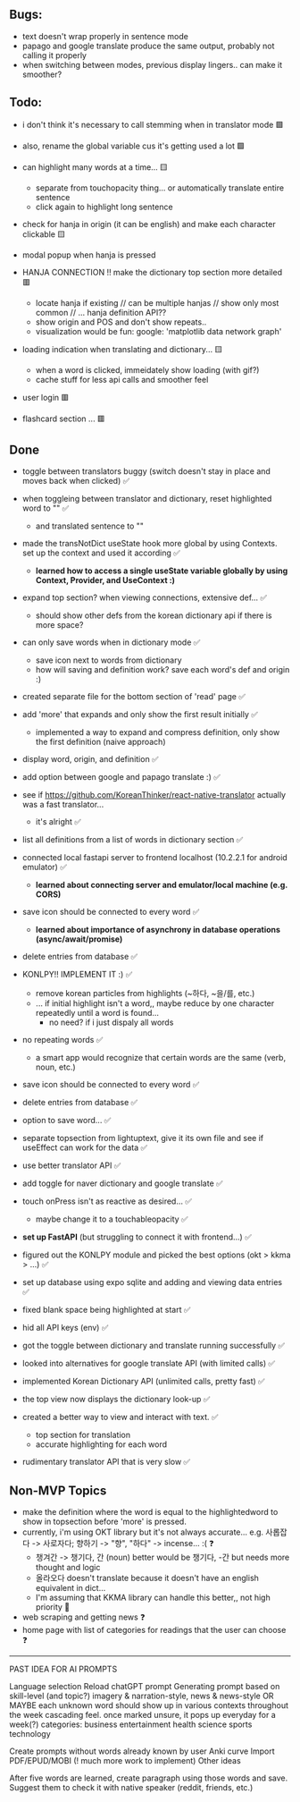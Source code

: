 ## Bugs:
- text doesn't wrap properly in sentence mode
- papago and google translate produce the same output, probably not calling it properly
- when switching between modes, previous display lingers.. can make it smoother?

## Todo:

- i don't think it's necessary to call stemming when in translator mode 🟩
- also, rename the global variable cus it's getting used a lot 🟩

- can highlight many words at a time... 🟨
    - separate from touchopacity thing... or automatically translate entire sentence
    - click again to highlight long sentence

- check for hanja in origin (it can be english) and make each character clickable 🟨 
- modal popup when hanja is pressed
- HANJA CONNECTION !! make the dictionary top section more detailed 🟥
    - locate hanja if existing
    // can be multiple hanjas
    // show only most common
    // ... hanja definition API?? 
    - show origin and POS and don't show repeats..
    - visualization would be fun: google: 'matplotlib data network graph'

- loading indication when translating and dictionary... 🟨
    - when a word is clicked, immeidately show loading (with gif?)
    - cache stuff for less api calls and smoother feel

- user login 🟥

- flashcard section ... 🟥

## Done

- toggle between translators buggy (switch doesn't stay in place and moves back when clicked) ✅
- when toggleing between translator and dictionary, reset highlighted word to "" ✅
    - and translated sentence to ""

- made the transNotDict useState hook more global by using Contexts. set up the context and used it according ✅
    - **learned how to access a single useState variable globally by using Context, Provider, and UseContext :)**

- expand top section? when viewing connections, extensive def... ✅
    - should show other defs from the korean dictionary api if there is more space?
- can only save words when in dictionary mode ✅
    - save icon next to words from dictionary
    - how will saving and definition work? save each word's def and origin :)

- created separate file for the bottom section of 'read' page ✅ 

- add 'more' that expands and only show the first result initially ✅ 
    - implemented a way to expand and compress definition, only show the first definition (naive approach)

- display word, origin, and definition ✅ 
- add option between google and papago translate :) ✅ 

- see if https://github.com/KoreanThinker/react-native-translator actually was a fast translator...
    - it's alright ✅ 

- list all definitions from a list of words in dictionary section ✅

- connected local fastapi server to frontend localhost (10.2.2.1 for android emulator) ✅
    - **learned about connecting server and emulator/local machine (e.g. CORS)**

- save icon should be connected to every word ✅
    - **learned about importance of asynchrony in database operations (async/await/promise)**  
- delete entries from database ✅
    
- KONLPY!! IMPLEMENT IT :) ✅
    - remove korean particles from highlights (~하다, ~을/를, etc.) 
    - ... if initial highlight isn't a word,, maybe reduce by one character repeatedly until a word is found... 
        - no need? if i just dispaly all words
- no repeating words ✅
     - a smart app would recognize that certain words are the same (verb, noun, etc.)
- save icon should be connected to every word ✅
- delete entries from database ✅

- option to save word... ✅
- separate topsection from lightuptext, give it its own file and see if useEffect can work for the data ✅
- use better translator API ✅
- add toggle for naver dictionary and google translate ✅

- touch onPress isn't as reactive as desired... ✅
    - maybe change it to a touchableopacity ✅
    
- **set up FastAPI** (but struggling to connect it with frontend...) ✅
- figured out the KONLPY module and picked the best options (okt > kkma > ...) ✅

- set up database using expo sqlite and adding and viewing data entries ✅

- fixed blank space being highlighted at start ✅
- hid all API keys (env) ✅
- got the toggle between dictionary and translate running successfully ✅
- looked into alternatives for google translate API (with limited calls) ✅
- implemented Korean Dictionary API (unlimited calls, pretty fast) ✅
- the top view now displays the dictionary look-up ✅

- created a better way to view and interact with text. ✅
    - top section for translation
    - accurate highlighting for each word
- rudimentary translator API that is very slow ✅

## Non-MVP Topics

- make the definition where the word is equal to the highlightedword to show in topsection before 'more' is pressed.
- currently, i'm using OKT library but it's not always accurate... e.g. 사롭잡다 -> 사로자다; 향하기 -> "향", "하다" -> incense... :( ❓
    - 챙겨간 -> 챙기다, 간 (noun) better would be 챙기다, -간 but needs more thought and logic
    - 올라오다 doesn't translate because it doesn't have an english equivalent in dict...
    - I'm assuming that KKMA library can handle this better,, not high priority 🧨
- web scraping and getting news ❓
- home page with list of categories for readings that the user can choose ❓


--------

PAST IDEA FOR AI PROMPTS

Language selection
Reload chatGPT prompt
Generating prompt based on skill-level (and topic?)
imagery & narration-style, news & news-style
OR MAYBE each unknown word should show up in various contexts throughout the week
cascading feel. once marked unsure, it pops up everyday for a week(?)
categories: business entertainment health science sports technology

Create prompts without words already known by user
Anki curve
Import PDF/EPUD/MOBI (! much more work to implement)
Other ideas

After five words are learned, create paragraph using those words and save. Suggest them to check it with native speaker (reddit, friends, etc.)